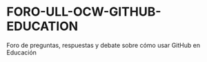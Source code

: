 # FORO-ULL-OCW-GITHUB-EDUCATION
Foro de preguntas, respuestas y debate sobre cómo usar GitHub en Educación
